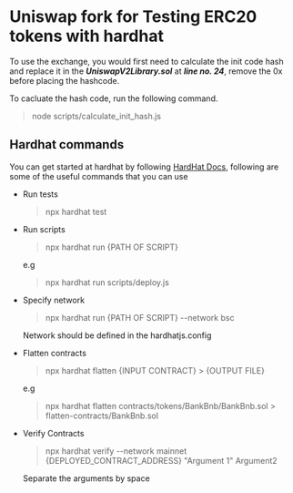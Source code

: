 # Uniswap fork for Testing ERC20 tokens with hardhat

To use the exchange, you would first need to calculate the init code hash and replace it in the ***UniswapV2Library.sol*** at ***line no. 24***, remove the 0x before placing the hashcode.


To cacluate the hash code, run the following command.

> node scripts/calculate_init_hash.js

## Hardhat commands

You can get started at hardhat by following [HardHat Docs](https://hardhat.org/getting-started/), following are some of the useful commands that you can use

- Run tests
    > npx hardhat test

- Run scripts 
    > npx hardhat run {PATH OF SCRIPT}

    e.g

    > npx hardhat run scripts/deploy.js

- Specify network
    > npx hardhat run {PATH OF SCRIPT} --network bsc

    Network should be defined in the hardhatjs.config

- Flatten contracts
    > npx hardhat flatten {INPUT CONTRACT} > {OUTPUT FILE}
    
    e.g

    > npx hardhat flatten contracts/tokens/BankBnb/BankBnb.sol > flatten-contracts/BankBnb.sol

- Verify Contracts
    > npx hardhat verify --network mainnet {DEPLOYED_CONTRACT_ADDRESS} "Argument 1" Argument2

    Separate the arguments by space